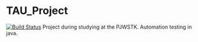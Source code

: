# TAU_Project
[![Build Status](https://travis-ci.org/DaveBk/TAU_Project.svg?branch=master)](https://travis-ci.org/DaveBk/TAU_Project)
Project during studying at the PJWSTK. Automation testing in java. 
